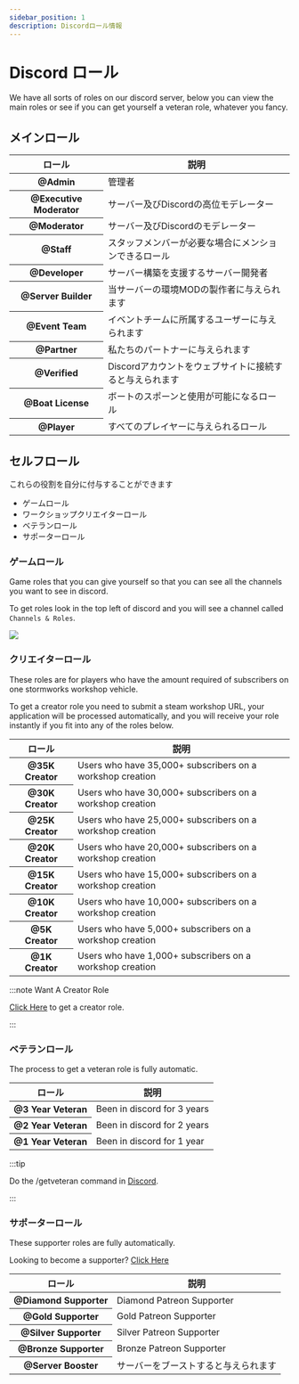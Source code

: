 ```yaml
---
sidebar_position: 1
description: Discordロール情報
---
```


# Discord ロール

We have all sorts of roles on our discord server, below you can view the main roles or see if you can get yourself a veteran role, whatever you fancy.

## メインロール

<table class="table nowrap table-dark table-sm">
<thead>
<tr>
<th scope="col">ロール</th>
<th scope="col">説明</th>
</tr>
</thead>
<tbody>
<tr>
<th scope="row"><span style={{color: "#ff0000"}}>@Admin</span></th>
<td>管理者</td>
</tr>
<tr>
<th scope="row"><span style={{color: "#fcf202"}}>@Executive Moderator</span></th>
<td>サーバー及びDiscordの高位モデレーター</td>
</tr>
<tr>
<th scope="row"><span style={{color: "#4ee718"}}>@Moderator</span></th>
<td>サーバー及びDiscordのモデレーター</td>
</tr>
<tr>
<th scope="row"><span style={{color: "#2bac3c"}}>@Staff</span></th>
<td>スタッフメンバーが必要な場合にメンションできるロール</td>
</tr>
<tr>
<th scope="row"><span style={{color: "#1e9b94"}}>@Developer</span></th>
<td>サーバー構築を支援するサーバー開発者</td>
</tr>
<tr>
<th scope="row"><span style={{color: "#1aac93"}}>@Server Builder</span></th>
<td>当サーバーの環境MODの製作者に与えられます</td>
</tr>
<tr>
<th scope="row"><span style={{color: "#c5a138"}}>@Event Team</span></th>
<td>イベントチームに所属するユーザーに与えられます</td>
</tr>
<tr>
<th scope="row"><span style={{color: "#ff8e01"}}>@Partner</span></th>
<td>私たちのパートナーに与えられます</td>
</tr>

<tr>
<th scope="row"><span style={{color: "#7289da"}}>@Verified</span></th>
<td>Discordアカウントをウェブサイトに接続すると与えられます</td>
</tr>
<tr>
<th scope="row"><span style={{color: "#7ac2e9"}}>@Boat License</span></th>
<td>ボートのスポーンと使用が可能になるロール</td>
</tr>
<tr>
<th scope="row"><span style={{color: "#99aab5"}}>@Player</span></th>
<td>すべてのプレイヤーに与えられるロール</td>
</tr>
</tbody>
</table>

## セルフロール

これらの役割を自分に付与することができます

- ゲームロール
- ワークショップクリエイターロール
- ベテランロール
- サポーターロール

### ゲームロール

Game roles that you can give yourself so that you can see all the channels you want to see in discord.

To get roles look in the top left of discord and you will see a channel called `Channels & Roles`.

<img src="/img/discord/discordgameroles.png" />


### クリエイターロール

These roles are for players who have the amount required of subscribers on one stormworks workshop vehicle.

To get a creator role you need to submit a steam workshop URL, your application will be processed automatically, and you will receive your role instantly if you fit into any of the roles below.

<table class="table nowrap table-dark table-sm">
<thead>
<tr>
<th scope="col">ロール</th>
<th scope="col">説明</th>
</tr>
</thead>
<tbody>
<tr>
<th scope="row"><span style={{color: "#da5353"}}>@35K Creator</span></th>
<td>Users who have 35,000+ subscribers on a workshop creation</td>
</tr>
<tr>
<th scope="row"><span style={{color: "#da5353"}}>@30K Creator</span></th>
<td>Users who have 30,000+ subscribers on a workshop creation</td>
</tr>
<tr>
<th scope="row"><span style={{color: "#da5353"}}>@25K Creator</span></th>
<td>Users who have 25,000+ subscribers on a workshop creation</td>
</tr>
<tr>
<th scope="row"><span style={{color: "#da5353"}}>@20K Creator</span></th>
<td>Users who have 20,000+ subscribers on a workshop creation</td>
</tr>
<tr>
<th scope="row"><span style={{color: "#f35f5f"}}>@15K Creator</span></th>
<td>Users who have 15,000+ subscribers on a workshop creation</td>
</tr>
<tr>
<th scope="row"><span style={{color: "#f57575"}}>@10K Creator</span></th>
<td>Users who have 10,000+ subscribers on a workshop creation</td>
</tr>
<tr>
<th scope="row"><span style={{color: "#ff9696"}}>@5K Creator</span></th>
<td>Users who have 5,000+ subscribers on a workshop creation</td>
</tr>
<tr>
<th scope="row"><span style={{color: "#d49797"}}>@1K Creator</span></th>
<td>Users who have 1,000+ subscribers on a workshop creation</td>
</tr>
</tbody>
</table>

:::note Want A Creator Role

[Click Here](https://trickys.gg/applications/new) to get a creator role.

:::

### ベテランロール

The process to get a veteran role is fully automatic.

<table class="table nowrap table-dark table-sm">
<thead>
<tr>
<th scope="col">ロール</th>
<th scope="col">説明</th>
</tr>
</thead>
<tbody>
<tr>
<th scope="row"><span style={{color: "#c27c0e"}}>@3 Year Veteran</span></th>
<td>Been in discord for 3 years</td>
</tr>
<tr>
<th scope="row"><span style={{color: "#c27c0e"}}>@2 Year Veteran</span></th>
<td>Been in discord for 2 years</td>
</tr>
<tr>
<th scope="row"><span style={{color: "#c27c0e"}}>@1 Year Veteran</span></th>
<td>Been in discord for 1 year</td>
</tr>
</tbody>
</table>

:::tip

Do the <a class="code-text">/getveteran</a> command in [Discord](discord://discord.com/channels/710922135580835950/723322585563267073).

:::


### サポーターロール

These supporter roles are fully automatically.

Looking to become a supporter? [Click Here](/docs/supporters)

<table class="table nowrap table-dark table-sm">
<thead>
<tr>
<th scope="col">ロール</th>
<th scope="col">説明</th>
</tr>
</thead>
<tbody>
<tr>
<th scope="row"><span style={{color: "#05d6ff"}}>@Diamond Supporter</span></th>
<td>Diamond Patreon Supporter</td>
</tr>
<tr>
<th scope="row"><span style={{color: "#e9c716"}}>@Gold Supporter</span></th>
<td>Gold Patreon Supporter</td>
</tr>
<tr>
<th scope="row"><span style={{color: "#c0c0c0"}}>@Silver Supporter</span></th>
<td>Silver Patreon Supporter</td>
</tr>
<tr>
<th scope="row"><span style={{color: "#cd7f32"}}>@Bronze Supporter</span></th>
<td>Bronze Patreon Supporter</td>
</tr>
<tr>
<th scope="row"><span style={{color: "#ff73fa"}}>@Server Booster</span></th>
<td>サーバーをブーストすると与えられます</td>
</tr>
</tbody>
</table>
